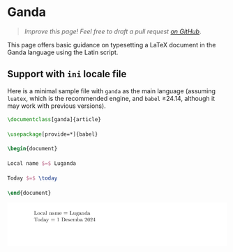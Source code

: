 # Ganda

<blockquote>
  <p><em>Improve this page! Feel free to draft a pull request <a href="https://github.com/latex3/babel/tree/docs/docs">on GitHub</a></em>.</p>
</blockquote>

This page offers basic guidance on typesetting a LaTeX document in the
Ganda language using the Latin script.

## Support with `ini` locale file

Here is a minimal sample file with `ganda` as the main language
(assuming `luatex`, which is the recommended engine, and `babel` ≥24.14,
although it may work with previous versions).

```tex
\documentclass[ganda]{article}

\usepackage[provide=*]{babel}

\begin{document}

Local name $=$ Luganda

Today $=$ \today

\end{document}
```

![](../media/locale-ganda.png)
